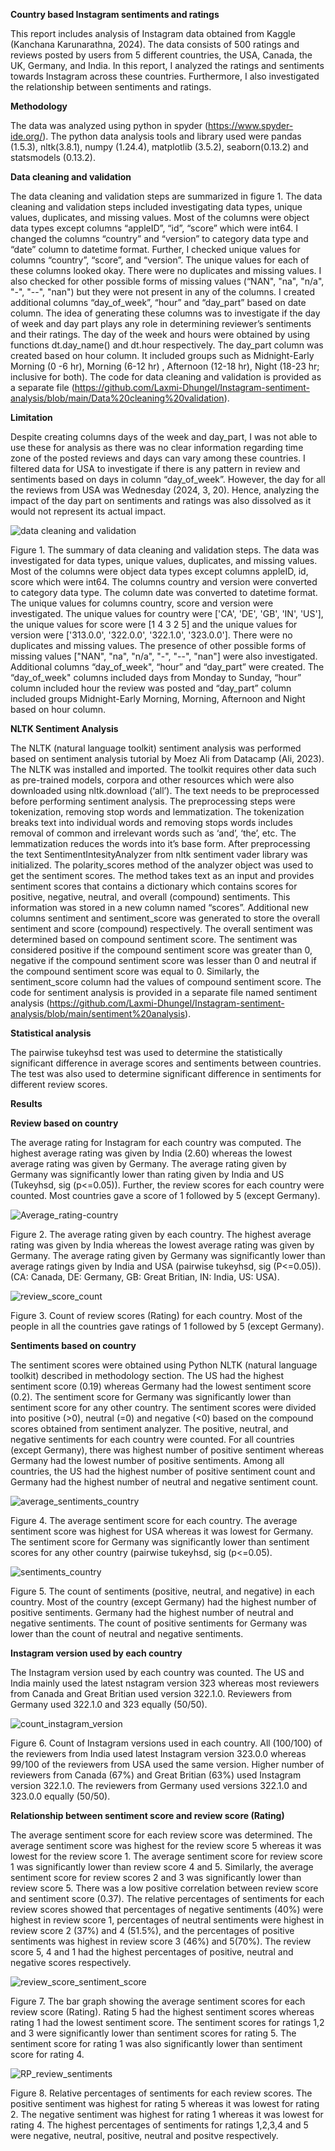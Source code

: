 **Country based Instagram sentiments and ratings** 

This report includes analysis of Instagram data obtained from Kaggle (Kanchana Karunarathna, 2024). The data consists of 500 ratings and reviews posted by users from 5 different countries, the USA, Canada, the UK, Germany, and India. In this report, I analyzed the ratings and sentiments towards Instagram across these countries. Furthermore, I also investigated the relationship between sentiments and ratings. 

**Methodology**

The data was analyzed using python in spyder (https://www.spyder-ide.org/). 
The python data analysis tools and library used were pandas (1.5.3), nltk(3.8.1), numpy (1.24.4), matplotlib (3.5.2), seaborn(0.13.2) and statsmodels (0.13.2).

**Data cleaning and validation**

The data cleaning and validation steps are summarized in figure 1. The data cleaning and validation steps included investigating data types, unique values, duplicates, and missing values. Most of the columns were object data types except columns “appleID”, “id”, “score” which were int64.  I changed the columns “country” and “version” to category data type and “date” column to datetime format. Further, I checked unique values for columns “country”, “score”, and “version”. The unique values for each of these columns looked okay. There were no duplicates and missing values. I also checked for other possible forms of missing values (“NAN", "na", "n/a", "-", "--", "nan") but they were not present in any of the columns. I created additional columns “day_of_week”, “hour” and “day_part” based on date column. The idea of generating these columns was to investigate if the day of week and day part plays any role in determining reviewer’s sentiments and their ratings. The day of the week and hours were obtained by using functions dt.day_name() and dt.hour respectively. The day_part column was created based on hour column. It included groups such as Midnight-Early Morning (0 -6 hr), Morning (6-12 hr) , Afternoon (12-18 hr), Night (18-23 hr; inclusive for both). The code for data cleaning and validation is provided as a separate file (https://github.com/Laxmi-Dhungel/Instagram-sentiment-analysis/blob/main/Data%20cleaning%20validation). 

**Limitation**

Despite creating columns days of the week and day_part, I was not able to use these for analysis as there was no clear information regarding time zone of the posted reviews and days can vary among these countries. I filtered data for USA to investigate if there is any pattern in review and sentiments based on days in column “day_of_week”. However, the day for all the reviews from USA was Wednesday (2024, 3, 20). Hence, analyzing the impact of the day part on sentiments and ratings was also dissolved as it would not represent its actual impact.

![data cleaning and validation](https://github.com/Laxmi-Dhungel/Instagram-sentiment-analysis/assets/154451345/4e43ec4b-f4d7-40d9-a60c-430deba4f9c5)

Figure 1. The summary of data cleaning and validation steps. The data was investigated for data types, unique values, duplicates, and missing values. Most of the columns were object data types except columns appleID, id, score which were int64. The columns country and version were converted to category data type. The column date was converted to datetime format. The unique values for columns country, score and version were investigated. The unique values for country were ['CA', 'DE', 'GB', 'IN', 'US'], the unique values for score were [1 4 3 2 5] and the unique values for version were ['313.0.0', '322.0.0', '322.1.0', '323.0.0']. There were no duplicates and missing values. The presence of other possible forms of missing values ["NAN", "na", "n/a", "-", "--", "nan"] were also investigated. Additional columns “day_of_week", “hour” and “day_part” were created. The “day_of_week" columns included days from Monday to Sunday, “hour” column included hour the review was posted and “day_part” column included groups Midnight-Early Morning, Morning, Afternoon and Night based on hour column.

**NLTK Sentiment Analysis**

The NLTK (natural language toolkit) sentiment analysis was performed based on sentiment analysis tutorial by Moez Ali from Datacamp (Ali, 2023). The NLTK was installed and imported. The toolkit requires other data such as pre-trained models, corpora and other resources which were also downloaded using nltk.download (‘all’). The text needs to be preprocessed before performing sentiment analysis. The preprocessing steps were tokenization, removing stop words and lemmatization. The tokenization breaks text into individual words and removing stops words includes removal of common and irrelevant words such as ‘and’, ‘the’, etc. The lemmatization reduces the words into it’s base form. After preprocessing the text SentimentIntesityAnalyzer from nltk sentiment vader library was initialized. The polarity_scores method of the analyzer object was used to get the sentiment scores. The method takes text as an input and provides sentiment scores that contains a dictionary which contains scores for positive, negative, neutral, and overall (compound) sentiments. This information was stored in a new column named “scores”.  Additional new columns sentiment and sentiment_score was generated to store the overall sentiment and score (compound) respectively. The overall sentiment was determined based on compound sentiment score. The sentiment was considered positive if the compound sentiment score was greater than 0, negative if the compound sentiment score was lesser than 0 and neutral if the compound sentiment score was equal to 0. Similarly, the sentiment_score column had the values of compound sentiment score. The code for sentiment analysis is provided in a separate file named sentiment analysis (https://github.com/Laxmi-Dhungel/Instagram-sentiment-analysis/blob/main/sentiment%20analysis).

**Statistical analysis**

The pairwise tukeyhsd test was used to determine the statistically significant difference in average scores and sentiments between countries. The test was also used to determine significant difference in sentiments for different review scores.

**Results**

**Review based on country**

The average rating for Instagram for each country was computed. The highest average rating was given by India (2.60) whereas the lowest average rating was given by Germany. The average rating given by Germany was significantly lower than rating given by India and US (Tukeyhsd, sig (p<=0.05)). Further, the review scores for each country were counted. Most countries gave a score of 1 followed by 5 (except Germany). 

![Average_rating-country](https://github.com/Laxmi-Dhungel/Instagram-sentiment-analysis/assets/154451345/48cff7e8-11ae-4e2f-bb14-77a5f0e4bf70)

Figure 2. The average rating given by each country. The highest average rating was given by India whereas the lowest average rating was given by Germany. The average rating given by Germany was significantly lower than average ratings given by India and USA (pairwise tukeyhsd, sig (P<=0.05)). (CA: Canada, DE: Germany, GB: Great Britian, IN: India, US: USA). 

![review_score_count](https://github.com/Laxmi-Dhungel/Instagram-sentiment-analysis/assets/154451345/abde21b1-d2a5-4768-8d22-9701bd7dcdbe)

Figure 3. Count of review scores (Rating) for each country. Most of the people in all the countries gave ratings of 1 followed by 5 (except Germany).

**Sentiments based on country**

The sentiment scores were obtained using Python NLTK (natural language toolkit) described in methodology section. The US had the highest sentiment score (0.19) whereas Germany had the lowest sentiment score (0.2). The sentiment score for Germany was significantly lower than sentiment score for any other country. The sentiment scores were divided into positive (>0), neutral (=0) and negative (<0) based on the compound scores obtained from sentiment analyzer. The positive, neutral, and negative sentiments for each country were counted. For all countries (except Germany), there was highest number of positive sentiment whereas Germany had the lowest number of positive sentiments. Among all countries, the US had the highest number of positive sentiment count and Germany had the highest number of neutral and negative sentiment count.  

![average_sentiments_country](https://github.com/Laxmi-Dhungel/Instagram-sentiment-analysis/assets/154451345/e1b95726-85c5-4c1c-b78f-fe90d598616f)

Figure 4. The average sentiment score for each country. The average sentiment score was highest for USA whereas it was lowest for Germany. The sentiment score for Germany was significantly lower than sentiment scores for any other country (pairwise tukeyhsd, sig (p<=0.05). 

![sentiments_country](https://github.com/Laxmi-Dhungel/Instagram-sentiment-analysis/assets/154451345/a841a394-60fa-433f-94c9-1b64b5605132)

Figure 5. The count of sentiments (positive, neutral, and negative) in each country. Most of the country (except Germany) had the highest number of positive sentiments. Germany had the highest number of neutral and negative sentiments. The count of positive sentiments for Germany was lower than the count of neutral and negative sentiments.  

**Instagram version used by each country**

The Instagram version used by each country was counted. The US and India mainly used the latest nstagram version 323 whereas most reviewers from Canada and Great Britian used version 322.1.0. Reviewers from Germany used 322.1.0 and 323 equally (50/50). 

![count_instagram_version](https://github.com/Laxmi-Dhungel/Instagram-sentiment-analysis/assets/154451345/b346077b-ed39-4c88-b15b-1d134964b639)

Figure 6. Count of Instagram versions used in each country. All (100/100) of the reviewers from India used latest Instagram version 323.0.0 whereas 99/100 of the reviewers from USA used the same version. Higher number of reviewers from Canada (67%) and Great Britian (63%) used Instagram version 322.1.0. The reviewers from Germany used versions 322.1.0 and 323.0.0 equally (50/50). 

**Relationship between sentiment score and review score (Rating)**

The average sentiment score for each review score was determined. The average sentiment score was highest for the review score 5 whereas it was lowest for the review score 1. The average sentiment score for review score 1 was significantly lower than review score 4 and 5. Similarly, the average sentiment score for review scores 2 and 3 was significantly lower than review score 5. There was a low positive correlation between review score and sentiment score (0.37). The relative percentages of sentiments for each review scores showed that percentages of negative sentiments (40%) were highest in review score 1, percentages of neutral sentiments were highest in review score 2 (37%) and 4 (51.5%), and the percentages of positive sentiments was highest in review score 3 (46%) and 5(70%). The review score 5, 4 and 1 had the highest percentages of positive, neutral and negative scores respectively. 

![review_score_sentiment_score](https://github.com/Laxmi-Dhungel/Instagram-sentiment-analysis/assets/154451345/f5d41879-aa8c-4c96-a972-f6abec1ee2b8)

Figure 7. The bar graph showing the average sentiment scores for each review score (Rating). Rating 5 had the highest sentiment scores whereas rating 1 had the lowest sentiment score. The sentiment scores for ratings 1,2 and 3 were significantly lower than sentiment scores for rating 5. The sentiment score for rating 1 was also significantly lower than sentiment score for rating 4. 

![RP_review_sentiments](https://github.com/Laxmi-Dhungel/Instagram-sentiment-analysis/assets/154451345/21b9890e-2a10-487a-9faa-3a912c0517cd)

Figure 8. Relative percentages of sentiments for each review scores. The positive sentiment was highest for rating 5 whereas it was lowest for rating 2. The negative sentiment was highest for rating 1 whereas it was lowest for rating 4. The highest percentages of sentiments for ratings 1,2,3,4 and 5 were negative, neutral, positive, neutral and positve respectively. 






